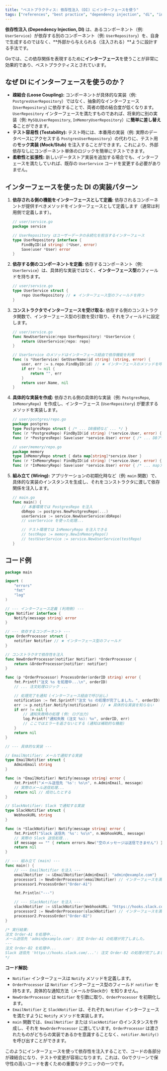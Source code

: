```yaml
---
title: "ベストプラクティス: 依存性注入 (DI) にインターフェースを使う"
tags: ["references", "best practice", "dependency injection", "di", "interfaces", "疎結合", "テスト容易性"]
---
```


**依存性注入 (Dependency Injection, DI)** は、あるコンポーネント（例: `UserService`）が依存する別のコンポーネント（例: `UserRepository`）を、自身で生成するのではなく、**外部から与えられる（注入される）**ように設計する手法です。

Goでは、この依存関係を表現するために**インターフェース**を使うことが非常に効果的であり、ベストプラクティスとされています。

## なぜ DI にインターフェースを使うのか？

*   **疎結合 (Loose Coupling):** コンポーネントが具体的な実装（例: `PostgresUserRepository`）ではなく、抽象的なインターフェース (`UserRepository`) に依存することで、両者の間の結合度が低くなります。`UserRepository` インターフェースを満たすものであれば、将来的に別の実装（例: `MySQLUserRepository`, `InMemoryUserRepository`）に**簡単に差し替える**ことができます。
*   **テスト容易性 (Testability):** テスト時には、本番用の実装（例: 実際のデータベースにアクセスする `PostgresUserRepository`）の代わりに、テスト用の**モック実装 (Mock/Stub)** を注入することができます。これにより、外部依存なしにコンポーネント単体のロジックを簡単にテストできます。
*   **柔軟性と拡張性:** 新しいデータストア実装を追加する場合でも、インターフェースを満たしていれば、既存の `UserService` コードを変更する必要がありません。

## インターフェースを使った DI の実装パターン

1.  **依存される側の機能をインターフェースとして定義:** 依存されるコンポーネントが提供すべきメソッドをインターフェースとして定義します（通常は利用側で定義します）。
    ```go
    // user/service.go
    package service

    // UserRepository はユーザーデータの永続化を担当するインターフェース
    type UserRepository interface {
        FindByID(id string) (*User, error)
        Save(user *User) error
    }
    ```
2.  **依存する側のコンポーネントを定義:** 依存するコンポーネント（例: `UserService`）は、具体的な実装ではなく、**インターフェース型**のフィールドを持ちます。
    ```go
    // user/service.go
    type UserService struct {
        repo UserRepository // ★ インターフェース型のフィールドを持つ
    }
    ```
3.  **コンストラクタでインターフェースを受け取る:** 依存する側のコンストラクタ関数で、インターフェース型の引数を受け取り、それをフィールドに設定します。
    ```go
    // user/service.go
    func NewUserService(repo UserRepository) *UserService {
        return &UserService{repo: repo}
    }

    // UserService のメソッドはインターフェース経由で依存機能を利用
    func (s *UserService) GetUserName(id string) (string, error) {
        user, err := s.repo.FindByID(id) // ★ インターフェースのメソッドを呼び出す
        if err != nil {
            return "", err
        }
        return user.Name, nil
    }
    ```
4.  **具体的な実装を作成:** 依存される側の具体的な実装（例: `PostgresRepo`, `InMemoryRepo`）を作成し、インターフェース (`UserRepository`) が要求するメソッドを実装します。
    ```go
    // user/postgres/repo.go
    package postgres
    type PostgresRepo struct { /* ... DB接続など ... */ }
    func (r *PostgresRepo) FindByID(id string) (*service.User, error) { /* ... DBアクセス ... */ }
    func (r *PostgresRepo) Save(user *service.User) error { /* ... DBアクセス ... */ }

    // user/memory/repo.go
    package memory
    type InMemoryRepo struct { data map[string]*service.User }
    func (r *InMemoryRepo) FindByID(id string) (*service.User, error) { /* ... mapアクセス ... */ }
    func (r *InMemoryRepo) Save(user *service.User) error { /* ... mapアクセス ... */ }
    ```
5.  **組み立て (Wiring):** アプリケーションの初期化時など（例: `main` 関数）で、具体的な実装のインスタンスを生成し、それをコンストラクタに渡して依存関係を注入します。
    ```go
    // main.go
    func main() {
        // 本番環境では PostgresRepo を注入
        dbRepo := postgres.NewPostgresRepo(...)
        userService := service.NewUserService(dbRepo)
        // userService を使った処理...

        // テスト環境では InMemoryRepo を注入できる
        // testRepo := memory.NewInMemoryRepo()
        // testUserService := service.NewUserService(testRepo)
    }
    ```

## コード例

```go title="インターフェースを使った依存性注入"
package main

import (
	"errors"
	"fmt"
	"log"
)

// --- インターフェース定義 (利用側) ---
type Notifier interface {
	Notify(message string) error
}

// --- 依存するコンポーネント ---
type OrderProcessor struct {
	notifier Notifier // ★ インターフェース型のフィールド
}

// コンストラクタで依存性を注入
func NewOrderProcessor(notifier Notifier) *OrderProcessor {
	return &OrderProcessor{notifier: notifier}
}

func (p *OrderProcessor) ProcessOrder(orderID string) error {
	fmt.Printf("注文 %s を処理中...\n", orderID)
	// ... 注文処理ロジック ...

	// 処理完了を通知 (インターフェース経由で呼び出し)
	notification := fmt.Sprintf("注文 %s の処理が完了しました。", orderID)
	err := p.notifier.Notify(notification) // ★ 具体的な実装を知らない
	if err != nil {
		// 通知失敗時の処理 (例: ログ出力)
		log.Printf("通知失敗 (注文 %s): %v", orderID, err)
		// ここではエラーを返さないとする (通知は補助的な機能)
	}
	return nil
}

// --- 具体的な実装 ---

// EmailNotifier: メールで通知する実装
type EmailNotifier struct {
	AdminEmail string
}

func (n *EmailNotifier) Notify(message string) error {
	fmt.Printf("メール送信先 '%s': %s\n", n.AdminEmail, message)
	// 実際のメール送信処理...
	return nil // 成功したとする
}

// SlackNotifier: Slack で通知する実装
type SlackNotifier struct {
	WebhookURL string
}

func (n *SlackNotifier) Notify(message string) error {
	fmt.Printf("Slack 送信先 '%s': %s\n", n.WebhookURL, message)
	// 実際の Slack 送信処理...
	if message == "" { return errors.New("空のメッセージは送信できません") } // エラー例
	return nil
}

// --- 組み立て (main) ---
func main() {
	// --- EmailNotifier を注入 ---
	emailNotifier := &EmailNotifier{AdminEmail: "admin@example.com"}
	processor1 := NewOrderProcessor(emailNotifier) // インターフェースを満たす EmailNotifier を渡す
	processor1.ProcessOrder("Order-A1")

	fmt.Println("---")

	// --- SlackNotifier を注入 ---
	slackNotifier := &SlackNotifier{WebhookURL: "https://hooks.slack.com/..."}
	processor2 := NewOrderProcessor(slackNotifier) // インターフェースを満たす SlackNotifier を渡す
	processor2.ProcessOrder("Order-B2")
}

/* 実行結果:
注文 Order-A1 を処理中...
メール送信先 'admin@example.com': 注文 Order-A1 の処理が完了しました。
---
注文 Order-B2 を処理中...
Slack 送信先 'https://hooks.slack.com/...': 注文 Order-B2 の処理が完了しました。
*/
```

**コード解説:**

*   `Notifier` インターフェースは `Notify` メソッドを定義します。
*   `OrderProcessor` は `Notifier` インターフェース型のフィールド `notifier` を持ちます。具体的な通知方法（メールかSlackか）を知りません。
*   `NewOrderProcessor` は `Notifier` を引数に取り、`OrderProcessor` を初期化します。
*   `EmailNotifier` と `SlackNotifier` は、それぞれ `Notifier` インターフェースを満たすように `Notify` メソッドを実装します。
*   `main` 関数では、`EmailNotifier` または `SlackNotifier` のインスタンスを作成し、それを `NewOrderProcessor` に渡しています。`OrderProcessor` は渡されたものがどちらの実装であるかを意識することなく、`notifier.Notify()` を呼び出すことができます。

このようにインターフェースを使って依存性を注入することで、コードの各部分が疎結合になり、テストや変更が容易になります。これは、Goでクリーンで保守性の高いコードを書くための重要なテクニックの一つです。